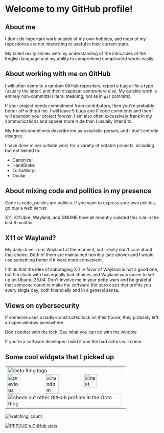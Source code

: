 # Welcome to my GitHub profile!
## About me
I don't do important work outside of my own hobbies, and most of my repositories are not interesting or useful in their current state.

My talent really shines with my understanding of the intricacies of the English language and my ability to comprehend complicated words easily.

## About working with me on GitHub
I will often come to a random GitHub repository, report a bug or fix a typo (usually the latter) and then disappear somewhere else. My outside work is entirely non-committal (literal meaning, not as in `git` commits).

If your project needs commitment from contributors, then you're probably better off without me. I will leave 5 bugs and 0 code comments and then I will abandon your project forever. I am also often excessively frank in my communications and appear more rude than I usually intend to.

My friends sometimes describe me as a realistic person, and I don't entirely disagree.

I have done minor outside work for a variety of notable projects, including but not limited to:
- Canonical
- HandBrake
- TurboWarp
- Ocular

## About mixing code and politics in my presence
Code is code, politics are politics. If you want to express your own politics, go buy a web server.

X11, X11Libre, Wayland, and GNOME have all recently violated this rule in the last 6 months.

## X11 or Wayland?
My daily driver runs Wayland at the moment, but I really don't care about that choice. Both of them are maintained horribly (see above) and I would use something better if it were more convenient.

I think that the idea of sabotaging X11 in favor of Wayland is not a good one, but I'm stuck with two equally bad choices and Wayland was easier to set up on Ubuntu 25.04. Don't involve me in your petty wars and be grateful that someone cared to make the software (for zero cost) that profits you every single day, both financially and in a general sense.

## Views on cybersecurity
If someone uses a badly-constructed lock on their house, they probably left an open window somewhere.

Don't bother with the lock. See what you can do with the window.

If you're a software developer: build it and the bad actors will come.

## Some cool widgets that I picked up
<table><tbody><tr><td><a href="https://octo-ring.com/"><img src="https://octo-ring.com/static/img/widget/top.png" width="99%" alt="Octo Ring logo" align="top"></a><br><a href="https://octo-ring.com/p/PPPDUD/prev"><img src="https://octo-ring.com/static/img/widget/prev.png" width="33%" alt="previous" align="top" title="previous profile"></a><a href="https://octo-ring.com/p/PPPDUD/random"><img src="https://octo-ring.com/static/img/widget/random.png" width="33%" alt="random" align="top" title="random profile"></a><a href="https://octo-ring.com/p/PPPDUD/next"><img src="https://octo-ring.com/static/img/widget/next.png" width="33%" alt="next" align="top" title="next profile"></a><br><a href="https://octo-ring.com/"><img src="https://octo-ring.com/static/img/widget/bottom.png" width="99%" alt="check out other GitHub profiles in the Octo Ring" align="top"></a></td></tr></tbody></table>
<img src="https://komarev.com/ghpvc/?username=pppdud&color=brightgreen" alt="watching_count" />

[![PPPDUD's GitHub stats](https://github-readme-stats.vercel.app/api?username=pppdud&show_icons=true&theme=radical&show=reviews,discussions_started,discussions_answered,prs_merged,prs_merged_percentage)](https://github.com/anuraghazra/github-readme-stats)

